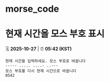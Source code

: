 # morse_code
# 현재 시간을 모스 부호 표시
<!-- MORSE_TIME_START -->
🗓️ **2025-10-27** | ⏰ **05:42 (KST)**

```
현재 시간을 입력하세요. 모스 부호로 바꿉니다
----- ..... ....- ..---
모스 부호를 다시 현재 시간으로 바꿉니다
0542
```
<!-- MORSE_TIME_END -->
